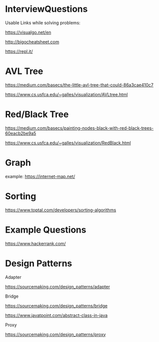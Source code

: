 # InterviewQuestions
Usable Links while solving problems:

https://visualgo.net/en

http://bigocheatsheet.com

https://repl.it/

# AVL Tree

https://medium.com/basecs/the-little-avl-tree-that-could-86a3cae410c7

https://www.cs.usfca.edu/~galles/visualization/AVLtree.html

# Red/Black Tree

https://medium.com/basecs/painting-nodes-black-with-red-black-trees-60eacb2be9a5

https://www.cs.usfca.edu/~galles/visualization/RedBlack.html

# Graph

example: https://internet-map.net/

# Sorting

https://www.toptal.com/developers/sorting-algorithms

# Example Questions
https://www.hackerrank.com/ 

# Design Patterns

Adapter

https://sourcemaking.com/design_patterns/adapter

Bridge

https://sourcemaking.com/design_patterns/bridge

https://www.javatpoint.com/abstract-class-in-java

Proxy

https://sourcemaking.com/design_patterns/proxy